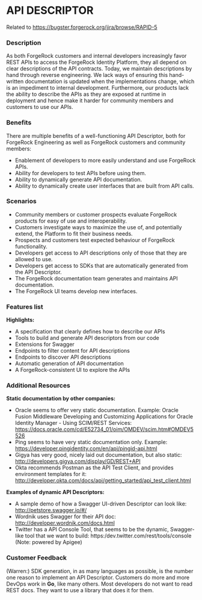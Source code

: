 # API DESCRIPTOR

Related to https://bugster.forgerock.org/jira/browse/RAPID-5

### Description

As both ForgeRock customers and internal developers increasingly favor REST APIs to access the ForgeRock Identity Platform, they all depend on clear descriptions of the API contracts. Today, we maintain descriptions by hand through reverse engineering. We lack ways of ensuring this hand-written documentation is updated when the implementations change, which is an impediment to internal development. Furthermore, our products lack the ability to describe the APIs as they are exposed at runtime in deployment and hence make it harder for community members and customers to use our APIs.

### Benefits

There are multiple benefits of a well-functioning API Descriptor, both for ForgeRock Engineering as well as ForgeRock customers and community members:

* Enablement of developers to more easily understand and use ForgeRock APIs.
* Ability for developers to test APIs before using them.
* Ability to dynamically generate API documentation.
* Ability to dynamically create user interfaces that are built from API calls.

### Scenarios

* Community members or customer prospects evaluate ForgeRock products for easy of use and interoperability.
* Customers investigate ways to maximize the use of, and potentially extend, the Platform to fit their business needs.
* Prospects and customers test expected behaviour of ForgeRock functionality.
* Developers get access to API descriptions only of those that they are allowed to use.
* Developers get access to SDKs that are automatically generated from the API Descriptor.
* The ForgeRock documentation team generates and maintains API documentation.
* The ForgeRock UI teams develop new interfaces.

### Features list

**Highlights:**

* A specification that clearly defines how to describe our APIs
* Tools to build and generate API descriptors from our code
* Extensions for Swagger
* Endpoints to filter content for API descriptions
* Endpoints to discover API descriptions
* Automatic generation of API documentation
* A ForgeRock-consistent UI to explore the APIs

### Additional Resources

**Static documentation by other companies:**

* Oracle seems to offer very static documentation. Example: Oracle  Fusion Middleware Developing and Customizing Applications for Oracle Identity Manager - Using SCIM/REST Services: https://docs.oracle.com/cd/E52734_01/oim/OMDEV/scim.htm#OMDEV5526
* Ping seems to have very static documentation only. Example: https://developer.pingidentity.com/en/api/pingid-api.html
* Gigya has very good, nicely laid out documentation, but also static: http://developers.gigya.com/display/GD/REST+API
* Okta recommends Postman as the API Test Client, and provides environment templates for it: http://developer.okta.com/docs/api/getting_started/api_test_client.html

**Examples of dynamic API Descriptors:**

* A sample demo of how a Swagger UI-driven Descriptor can look like: http://petstore.swagger.io/#/
* Wordnik uses Swagger for their API doc: http://developer.wordnik.com/docs.html
* Twitter has a API Console Tool, that seems to be the dynamic, Swagger-like tool that we want to build: https:/dev.twitter.com/rest/tools/console
(Note: powered by Apigee)

### Customer Feedback

(Warren:) SDK generation, in as many languages as possible, is the number one reason to implement an API Descriptor. Customers do more and more DevOps work in **Go**, like many others. Most developers do not want to read REST docs. They want to use a library that does it for them.
